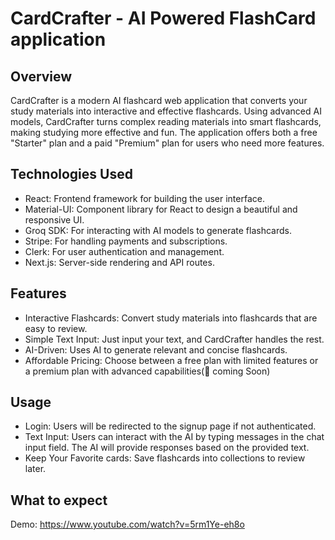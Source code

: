 # CardCrafter - AI Powered FlashCard application

## Overview
CardCrafter is a modern AI flashcard web application that converts your study materials into interactive and effective flashcards. Using advanced AI models, CardCrafter turns complex reading materials into smart flashcards, making studying more effective and fun. The application offers both a free "Starter" plan and a paid "Premium" plan for users who need more features.

## Technologies Used
- React: Frontend framework for building the user interface.
- Material-UI: Component library for React to design a beautiful and responsive UI.
- Groq SDK: For interacting with AI models to generate flashcards.
- Stripe: For handling payments and subscriptions.
- Clerk: For user authentication and management.
- Next.js: Server-side rendering and API routes.

## Features
- Interactive Flashcards: Convert study materials into flashcards that are easy to review.
- Simple Text Input: Just input your text, and CardCrafter handles the rest.
- AI-Driven: Uses AI to generate relevant and concise flashcards.
- Affordable Pricing: Choose between a free plan with limited features or a premium plan with advanced capabilities(🔔 coming Soon)

  
## Usage
- Login: Users will be redirected to the signup page if not authenticated. 
- Text Input: Users can interact with the AI by typing messages in the chat input field. The AI will provide responses based on the provided text.
- Keep Your Favorite cards: Save flashcards into collections to review later.


## What to expect 
Demo: https://www.youtube.com/watch?v=5rm1Ye-eh8o
